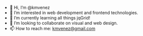 - 👋 Hi, I’m @kmvenez
- 👀 I’m interested in web development and frontend technologies.
- 🌱 I’m currently learning all things jqGrid!
- 💞️ I’m looking to collaborate on visual and web design.
- 📫 How to reach me: kmvenez@gmail.com

<!---
kmvenez/kmvenez is a ✨ special ✨ repository because its `README.md` (this file) appears on your GitHub profile.
You can click the Preview link to take a look at your changes.
--->
